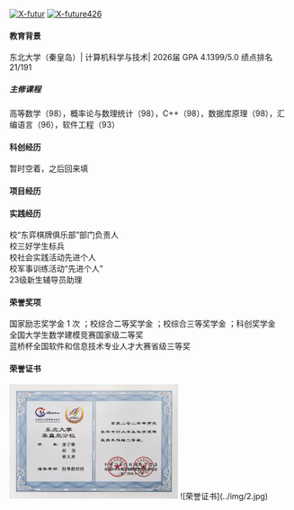 

[![X-futur](https://img.shields.io/badge/X-futur-github-blue?logo=github)](https://github.com/X-futur)
[![X-future426](https://img.shields.io/badge/X-future426-CSDN-orange?logo=csdn)](https://blog.csdn.net/2302_80777118?spm=1000.2115.3001.5343)

#### 教育背景
东北大学（秦皇岛）| 计算机科学与技术| 2026届
GPA  4.1399/5.0    绩点排名 21/191

##### 主修课程
高等数学（98），概率论与数理统计（98），C++（98），数据库原理（98），汇编语言（96），软件工程（93）

#### 科创经历
暂时空着，之后回来填

#### 项目经历

#### 实践经历
校“东弈棋牌俱乐部”部门负责人   
校三好学生标兵                               
校社会实践活动先进个人                
校军事训练活动“先进个人”         
23级新生辅导员助理  

#### 荣誉奖项
国家励志奖学金 1 次 ；校综合二等奖学金 ；校综合三等奖学金 ；科创奖学金<br>
全国大学生数学建模竞赛国家级二等奖<br>
蓝桥杯全国软件和信息技术专业人才大赛省级三等奖<br>

#### 荣誉证书
<img src='../img/1.jpg' width=300>
![荣誉证书](../img/2.jpg)
